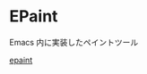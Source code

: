 EPaint
======

Emacs 内に実装したペイントツール

[epaint](https://img.gifmagazine.net/gifmagazine/images/1276323/original.gif)
